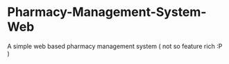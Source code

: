# Pharmacy-Management-System-Web
A simple web based pharmacy management system ( not so feature rich :P )
